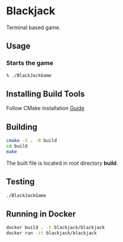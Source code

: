 # Blackjack

Terminal based game.

## Usage

### Starts the game

```bash
% ./BlackJackGame
```

## Installing Build Tools

Follow CMake installation [Guide](https://cmake.org/install/)

## Building

```bash
cmake -S . -B build
cd build
make
```

The built file is located in root directory **build**.

## Testing

```bash
./BlackJackGame
```

## Running in Docker

```bash
docker build . -t blackjack/blackjack
docker run -it blackjack/blackjack
```
